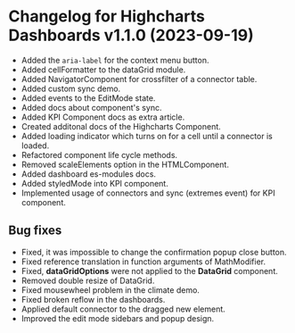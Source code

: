 # Changelog for Highcharts Dashboards v1.1.0 (2023-09-19)

- Added the `aria-label` for the context menu button.
- Added cellFormatter to the dataGrid module.
- Added NavigatorComponent for crossfilter of a connector table.
- Added custom sync demo.
- Added events to the EditMode state.
- Added docs about component's sync.
- Added KPI Component docs as extra article.
- Created additonal docs of the Highcharts Component.
- Added loading indicator which turns on for a cell until a connector is loaded.
- Refactored component life cycle methods.
- Removed scaleElements option in the HTMLComponent.
- Added dashboard es-modules docs.
- Added styledMode into KPI component.
- Implemented usage of connectors and sync (extremes event) for KPI component.

## Bug fixes
- Fixed, it was impossible to change the confirmation popup close button.
- Fixed reference translation in function arguments of MathModifier.
- Fixed, **dataGridOptions** were not applied to the **DataGrid** component.
- Removed double resize of DataGrid.
- Fixed mousewheel problem in the climate demo.
- Fixed broken reflow in the dashboards.
- Applied default connector to the dragged new element.
- Improved the edit mode sidebars and popup design.
